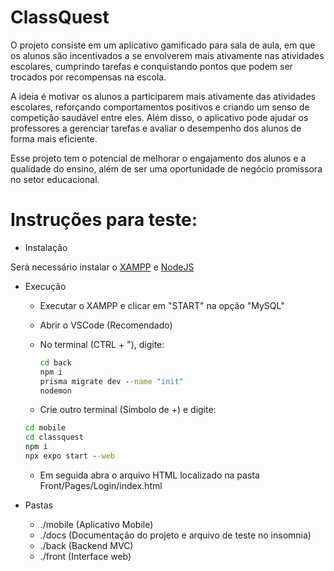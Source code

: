# ClassQuest 

 O projeto consiste em um aplicativo gamificado para sala de aula, em que os alunos são incentivados a se envolverem mais ativamente nas atividades escolares, cumprindo tarefas e conquistando pontos que podem ser trocados por recompensas na escola.

 A ideia é motivar os alunos a participarem mais ativamente das atividades escolares, reforçando comportamentos positivos e criando um senso de competição saudável entre eles. Além disso, o aplicativo pode ajudar os professores a gerenciar tarefas e avaliar o desempenho dos alunos de forma mais eficiente.

 Esse projeto tem o potencial de melhorar o engajamento dos alunos e a qualidade do ensino, além de ser uma oportunidade de negócio promissora no setor educacional.

# Instruções para teste: 

 
- Instalação

Será necessário instalar o [XAMPP](https://www.apachefriends.org/pt_br/index.html) e [NodeJS](https://nodejs.org/en)

- Execução
   - Executar o XAMPP e clicar em "START" na opção "MySQL"
   - Abrir o VSCode (Recomendado)
   - No terminal (CTRL + "), digite:
     
     ```cmd
     cd back
     npm i
     prisma migrate dev --name "init"
     nodemon
     ```
    - Crie outro terminal (Símbolo de +) e digite:
      
     ```cmd
     cd mobile
     cd classquest
     npm i
     npx expo start --web
     ```
     - Em seguida abra o arquivo HTML localizado na pasta Front/Pages/Login/index.html
       
 - Pastas
   - ./mobile (Aplicativo Mobile)
   - ./docs (Documentação do projeto e arquivo de teste no insomnia)
   - ./back (Backend MVC)
   - ./front (Interface web)
